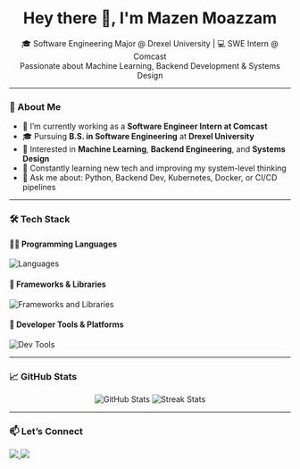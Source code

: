 <h1 align="center">Hey there 👋, I'm Mazen Moazzam</h1>
<p align="center">
  🎓 Software Engineering Major @ Drexel University | 💻 SWE Intern @ Comcast<br/>
  Passionate about Machine Learning, Backend Development & Systems Design
</p>

---

### 🧠 About Me

- 🔭 I’m currently working as a **Software Engineer Intern at Comcast**
- 🎓 Pursuing **B.S. in Software Engineering** at **Drexel University**
- 🤖 Interested in **Machine Learning**, **Backend Engineering**, and **Systems Design**
- 🌱 Constantly learning new tech and improving my system-level thinking
- 💬 Ask me about: Python, Backend Dev, Kubernetes, Docker, or CI/CD pipelines

---

### 🛠️ Tech Stack

#### 👨‍💻 Programming Languages
<p align="left">
  <img src="https://skillicons.dev/icons?i=python,go,c,cpp,cs,java,js,bash,sql" alt="Languages" />
</p>

#### 🧰 Frameworks & Libraries
<p align="left">
  <img src="https://skillicons.dev/icons?i=react,flask,fastapi,nodejs,tensorflow,opencv" alt="Frameworks and Libraries" />
</p>

#### 🧪 Developer Tools & Platforms
<p align="left">
  <img src="https://skillicons.dev/icons?i=docker,kubernetes,aws,git,postman,linux" alt="Dev Tools" />
</p>

---

### 📈 GitHub Stats

<p align="center">
  <img src="https://github-readme-stats.vercel.app/api?username=mazenMoazzam&show_icons=true&theme=radical" alt="GitHub Stats" />
  <img src="https://github-readme-streak-stats.herokuapp.com/?user=mazenMoazzam&theme=radical" alt="Streak Stats" />
</p>

---

### 📫 Let’s Connect

<p align="left">
  <a href="mailto:maz.moazzam345@gmail.com">
    <img src="https://img.shields.io/badge/-Email-red?style=for-the-badge&logo=gmail&logoColor=white" />
  </a>
  <a href="https://www.linkedin.com/in/mazen-moazzam-7ab28626a/" target="_blank">
    <img src="https://img.shields.io/badge/-LinkedIn-blue?style=for-the-badge&logo=linkedin" />
  </a>
</p>
